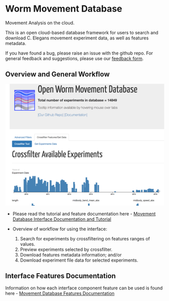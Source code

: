 # Worm Movement Database
Movement Analysis on the cloud.

This is an open cloud-based database framework for users to search and download
C. Elegans movement experiment data, as well as features metadata.

If you have found a bug, please raise an issue with the github
repo. For general feedback and suggestions, please use our [feedback
form](https://goo.gl/forms/hIYt4Z7ETmklUrIf1).

## Overview and General Workflow

![Landing Page](webworm_docs/screenshots/LandingPage.png)

* Please read the tutorial and feature documentation here - [Movement Database Interface Documentation and Tutorial](webworm_docs/Tutorial.md)

* Overview of workflow for using the interface:
  1. Search for experiments by crossfiltering on features ranges of values.
  2. Preview experiments selected by crossfilter.
  3. Download features metadata information; and/or
  4. Download experiment file data for selected experiments.

## Interface Features Documentation

Information on how each interface component feature can be used is
found here - [Movement Database Features Documentation](webworm_docs/Features.md)
